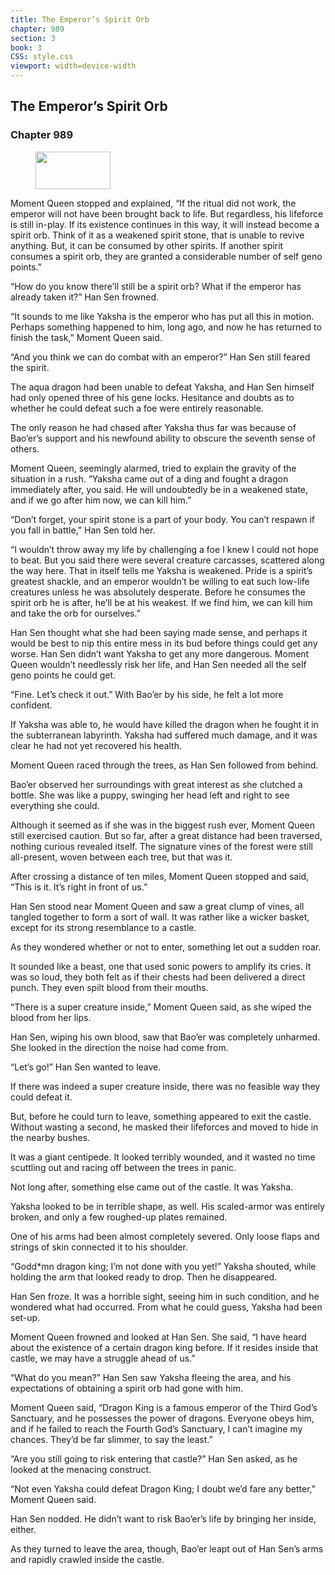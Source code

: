 ```yaml
---
title: The Emperor’s Spirit Orb
chapter: 989
section: 3
book: 3
CSS: style.css
viewport: width=device-width
---
```


## The Emperor’s Spirit Orb

### Chapter 989

<figure>
	<img src="../Images/gem.gif" alt="" id="gem" width="120" height="60" />
</figure>

Moment Queen stopped and explained, “If the ritual did not work, the emperor will not have been brought back to life. But regardless, his lifeforce is still in-play. If its existence continues in this way, it will instead become a spirit orb. Think of it as a weakened spirit stone, that is unable to revive anything. But, it can be consumed by other spirits. If another spirit consumes a spirit orb, they are granted a considerable number of self geno points.”

“How do you know there’ll still be a spirit orb? What if the emperor has already taken it?” Han Sen frowned.

“It sounds to me like Yaksha is the emperor who has put all this in motion. Perhaps something happened to him, long ago, and now he has returned to finish the task,” Moment Queen said.

“And you think we can do combat with an emperor?” Han Sen still feared the spirit.

The aqua dragon had been unable to defeat Yaksha, and Han Sen himself had only opened three of his gene locks. Hesitance and doubts as to whether he could defeat such a foe were entirely reasonable.

The only reason he had chased after Yaksha thus far was because of Bao’er’s support and his newfound ability to obscure the seventh sense of others.

Moment Queen, seemingly alarmed, tried to explain the gravity of the situation in a rush. “Yaksha came out of a ding and fought a dragon immediately after, you said. He will undoubtedly be in a weakened state, and if we go after him now, we can kill him.”

“Don’t forget, your spirit stone is a part of your body. You can’t respawn if you fall in battle,” Han Sen told her.

“I wouldn’t throw away my life by challenging a foe I knew I could not hope to beat. But you said there were several creature carcasses, scattered along the way here. That in itself tells me Yaksha is weakened. Pride is a spirit’s greatest shackle, and an emperor wouldn’t be willing to eat such low-life creatures unless he was absolutely desperate. Before he consumes the spirit orb he is after, he’ll be at his weakest. If we find him, we can kill him and take the orb for ourselves.”

Han Sen thought what she had been saying made sense, and perhaps it would be best to nip this entire mess in its bud before things could get any worse. Han Sen didn’t want Yaksha to get any more dangerous. Moment Queen wouldn’t needlessly risk her life, and Han Sen needed all the self geno points he could get.

“Fine. Let’s check it out.” With Bao’er by his side, he felt a lot more confident.

If Yaksha was able to, he would have killed the dragon when he fought it in the subterranean labyrinth. Yaksha had suffered much damage, and it was clear he had not yet recovered his health.

Moment Queen raced through the trees, as Han Sen followed from behind.

Bao’er observed her surroundings with great interest as she clutched a bottle. She was like a puppy, swinging her head left and right to see everything she could.

Although it seemed as if she was in the biggest rush ever, Moment Queen still exercised caution. But so far, after a great distance had been traversed, nothing curious revealed itself. The signature vines of the forest were still all-present, woven between each tree, but that was it.

After crossing a distance of ten miles, Moment Queen stopped and said, “This is it. It’s right in front of us.”

Han Sen stood near Moment Queen and saw a great clump of vines, all tangled together to form a sort of wall. It was rather like a wicker basket, except for its strong resemblance to a castle.

As they wondered whether or not to enter, something let out a sudden roar.

It sounded like a beast, one that used sonic powers to amplify its cries. It was so loud, they both felt as if their chests had been delivered a direct punch. They even spilt blood from their mouths.

“There is a super creature inside,” Moment Queen said, as she wiped the blood from her lips.

Han Sen, wiping his own blood, saw that Bao’er was completely unharmed. She looked in the direction the noise had come from.

“Let’s go!” Han Sen wanted to leave.

If there was indeed a super creature inside, there was no feasible way they could defeat it.

But, before he could turn to leave, something appeared to exit the castle. Without wasting a second, he masked their lifeforces and moved to hide in the nearby bushes.

It was a giant centipede. It looked terribly wounded, and it wasted no time scuttling out and racing off between the trees in panic.

Not long after, something else came out of the castle. It was Yaksha.

Yaksha looked to be in terrible shape, as well. His scaled-armor was entirely broken, and only a few roughed-up plates remained.

One of his arms had been almost completely severed. Only loose flaps and strings of skin connected it to his shoulder.

“Godd*mn dragon king; I’m not done with you yet!” Yaksha shouted, while holding the arm that looked ready to drop. Then he disappeared.

Han Sen froze. It was a horrible sight, seeing him in such condition, and he wondered what had occurred. From what he could guess, Yaksha had been set-up.

Moment Queen frowned and looked at Han Sen. She said, “I have heard about the existence of a certain dragon king before. If it resides inside that castle, we may have a struggle ahead of us.”

“What do you mean?” Han Sen saw Yaksha fleeing the area, and his expectations of obtaining a spirit orb had gone with him.

Moment Queen said, “Dragon King is a famous emperor of the Third God’s Sanctuary, and he possesses the power of dragons. Everyone obeys him, and if he failed to reach the Fourth God’s Sanctuary, I can’t imagine my chances. They’d be far slimmer, to say the least.”

“Are you still going to risk entering that castle?” Han Sen asked, as he looked at the menacing construct.

“Not even Yaksha could defeat Dragon King; I doubt we’d fare any better,” Moment Queen said.

Han Sen nodded. He didn’t want to risk Bao’er’s life by bringing her inside, either.

As they turned to leave the area, though, Bao’er leapt out of Han Sen’s arms and rapidly crawled inside the castle.